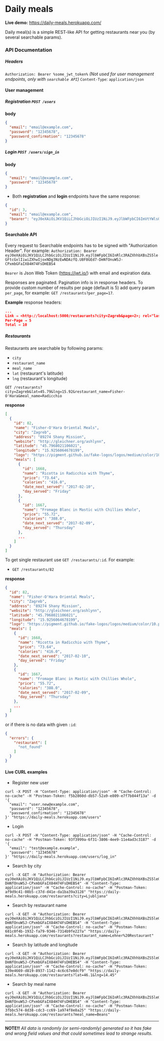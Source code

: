 # Daily meals

**Live demo:** https://daily-meals.herokuapp.com/

Daily meal(s) is a simple REST-like API for getting restaurants near you (by several searchable params).

### API Documentation

##### Headers

`Authorization: Bearer %some_jwt_token%` _(Not used for user management endpoints, only with `searchable API`)_
`Content-Type`: `application/json`

#### User management

##### Registration `POST /users`

**body**
``` json
{
  "email": "email@example.com",
  "password": "12345678",
  "password_confirmation": "12345678"
}
```

##### Login `POST /users/sign_in`

**body**
``` json
{
  "email": "email@example.com",
  "password": "12345678"
}
```

- Both **registration** and **login** endpoints have the same response:

``` json
{
  "id": 3,
  "email": "email@example.com",
  "bearer": "eyJ0eXAiOiJKV1QiLCJhbGciOiJIUzI1NiJ9.eyJlbWFpbCI6ImVtYWlsQGV4YW1wbGUuY29tIiwiZXhwIjoxNDg3NzkzMDIwfQ.WXKkiRkFM2Idi8bfzA0fzw44De2SeNZrpmVPhbnzneo"
}
```

#### Searchable API

Every request to Searchable endpoints has to be signed with "Authorization Header". For example:
`Authorization: Bearer eyJ0eXAiOiJKV1QiLCJhbGciOiJIUzI1NiJ9.eyJlbWFpbCI6InRlc3RAZXhhbXBsZS5leGFtcGxlIiwiZXhwIjoxNDg3NzEwNDAzfQ.U8F8GEd7-DmNfOnuWSJ-CPxmbGFaIX84H74FsDHEBS4`

`Bearer` is Json Web Token (https://jwt.io/) with email and expiration data.

Responses are paginated. Pagination info is in response headers. To provide custom number of results per page (default is 5) add query param `per_page`, for example: `GET /restaurants?per_page=17`.

**Example** response headers:

``` json
...
Link → <http://localhost:5000/restaurants?city=Zagreb&page=2>; rel="last", <http://localhost:5000/restaurants?city=Zagreb&page=2>; rel="next"
Per-Page → 5
Total → 10
```

##### Restaurants

Restaurants are searchable by following params:
- `city`
- `restaurant_name`
- `meal_name`
- `lat` (restaurant's latitude)
- `lng` (restaurant's longitude)


`GET /restaurants?city=Zagreb&lat=45.79&lng=15.92&restaurant_name=Fisher-O'Hara&meal_name=Radicchio`

**response**

```json
[
  {
    "id": 82,
    "name": "Fisher-O'Hara Oriental Meals",
    "city": "Zagreb",
    "address": "89274 Shany Mission",
    "website": "http://gleichner.org/ashlynn",
    "latitude": "45.7968021106021",
    "longitude": "15.9256064678199",
    "logo": "https://pigment.github.io/fake-logos/logos/medium/color/10.png",
    "meals": [
      {
        "id": 1668,
        "name": "Ricotta in Radicchio with Thyme",
        "price": "73.64",
        "calories": "416.0",
        "date_next_served": "2017-02-10",
        "day_served": "Friday"
      },
      {
        "id": 1667,
        "name": "Fromage Blanc in Mastic with Chillies Whole",
        "price": "55.72",
        "calories": "388.0",
        "date_next_served": "2017-02-09",
        "day_served": "Thursday"
      },
      ...
    ]
  }
]
```

To get single restaurant use `GET /restaurants/:id`. For example:
- `GET /restaurants/82`

**response**

```json
{
  "id": 82,
  "name": "Fisher-O'Hara Oriental Meals",
  "city": "Zagreb",
  "address": "89274 Shany Mission",
  "website": "http://gleichner.org/ashlynn",
  "latitude": "45.7968021106021",
  "longitude": "15.9256064678199",
  "logo": "https://pigment.github.io/fake-logos/logos/medium/color/10.png",
  "meals": [
    {
      "id": 1668,
      "name": "Ricotta in Radicchio with Thyme",
      "price": "73.64",
      "calories": "416.0",
      "date_next_served": "2017-02-10",
      "day_served": "Friday"
    },
    {
      "id": 1667,
      "name": "Fromage Blanc in Mastic with Chillies Whole",
      "price": "55.72",
      "calories": "388.0",
      "date_next_served": "2017-02-09",
      "day_served": "Thursday"
    },
    ...
  ]
}
```
or if there is no data with given `:id`:

```json
{
  "errors": {
    "restaurant": [
      "not_found"
    ]
  }
}
```

#### Live CURL examples

- Register new user
```
curl -X POST -H "Content-Type: application/json" -H "Cache-Control: no-cache" -H "Postman-Token: f5b2860d-db57-52a9-e809-e7f7b844f13a" -d '{
  "email": "user.new@example.com",
  "password": "12345678",
  "password_confirmation": "12345678"
}' "https://daily-meals.herokuapp.com/users"
```

- Login

```
curl -X POST -H "Content-Type: application/json" -H "Cache-Control: no-cache" -H "Postman-Token: 93f3999a-6f31-3806-4ee9-11e4ad3c3187" -d '{
  "email": "test@example.example",
  "password": "12345678"
}' "https://daily-meals.herokuapp.com/users/log_in"
```
- Search by city
```
curl -X GET -H "Authorization: Bearer eyJ0eXAiOiJKV1QiLCJhbGciOiJIUzI1NiJ9.eyJlbWFpbCI6InRlc3RAZXhhbXBsZS5leGFtcGxlIiwiZXhwIjoxNDg3NzEwNDAzfQ.U8F8GEd7-DmNfOnuWSJ-CPxmbGFaIX84H74FsDHEBS4" -H "Content-Type: application/json" -H "Cache-Control: no-cache" -H "Postman-Token: af9d9c41-08b5-c37d-d41e-da1ba39a3128" "https://daily-meals.herokuapp.com/restaurants?city=Ljubljana"
```
- Search by restaurant name
```
curl -X GET -H "Authorization: Bearer eyJ0eXAiOiJKV1QiLCJhbGciOiJIUzI1NiJ9.eyJlbWFpbCI6InRlc3RAZXhhbXBsZS5leGFtcGxlIiwiZXhwIjoxNDg3NzEwNDAzfQ.U8F8GEd7-DmNfOnuWSJ-CPxmbGFaIX84H74FsDHEBS4" -H "Content-Type: application/json" -H "Cache-Control: no-cache" -H "Postman-Token: 681c0f4b-1932-fa79-9346-7314b9fe227a" "https://daily-meals.herokuapp.com/restaurants?restaurant_name=Lehner%20Restaurant"
```
- Search by latitude and longitude
```
curl -X GET -H "Authorization: Bearer eyJ0eXAiOiJKV1QiLCJhbGciOiJIUzI1NiJ9.eyJlbWFpbCI6InRlc3RAZXhhbXBsZS5leGFtcGxlIiwiZXhwIjoxNDg3NzEwNDAzfQ.U8F8GEd7-DmNfOnuWSJ-CPxmbGFaIX84H74FsDHEBS4" -H "Content-Type: application/json" -H "Cache-Control: no-cache" -H "Postman-Token: 139e4669-d819-8937-1142-4c6c67e0dcf9" "https://daily-meals.herokuapp.com/restaurants?lat=46.1&lng=14.45"
```
- Search by meal name
```
curl -X GET -H "Authorization: Bearer eyJ0eXAiOiJKV1QiLCJhbGciOiJIUzI1NiJ9.eyJlbWFpbCI6InRlc3RAZXhhbXBsZS5leGFtcGxlIiwiZXhwIjoxNDg3NzEwNDAzfQ.U8F8GEd7-DmNfOnuWSJ-CPxmbGFaIX84H74FsDHEBS4" -H "Content-Type: application/json" -H "Cache-Control: no-cache" -H "Postman-Token: 3fbbc574-8d38-cdc3-cc69-1a974f8e8a25" "https://daily-meals.herokuapp.com/restaurants?meal_name=Beans"
```

<hr/>

**NOTE!!** *All data is randomly (or semi-randomly) generated so it has fake and wrong field values and that could sometimes lead to strange results.*
